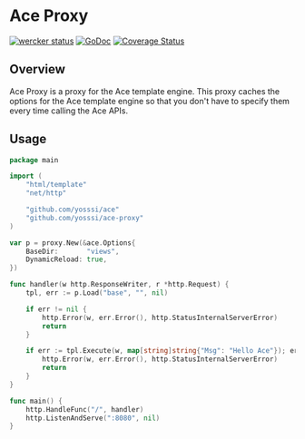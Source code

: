 # Ace Proxy

[![wercker status](https://app.wercker.com/status/013ef8bb0794bdc457c3f3f766677bff/m "wercker status")](https://app.wercker.com/project/bykey/013ef8bb0794bdc457c3f3f766677bff)
[![GoDoc](https://godoc.org/github.com/yosssi/ace-proxy?status.svg)](https://godoc.org/github.com/yosssi/ace-proxy)
[![Coverage Status](https://img.shields.io/coveralls/yosssi/ace-proxy.svg)](https://coveralls.io/r/yosssi/ace-proxy?branch=master)

## Overview

Ace Proxy is a proxy for the Ace template engine. This proxy caches the options for the Ace template engine so that you don't have to specify them every time calling the Ace APIs.

## Usage

```go
package main

import (
	"html/template"
	"net/http"

	"github.com/yosssi/ace"
	"github.com/yosssi/ace-proxy"
)

var p = proxy.New(&ace.Options{
	BaseDir:       "views",
	DynamicReload: true,
})

func handler(w http.ResponseWriter, r *http.Request) {
	tpl, err := p.Load("base", "", nil)

	if err != nil {
		http.Error(w, err.Error(), http.StatusInternalServerError)
		return
	}

	if err := tpl.Execute(w, map[string]string{"Msg": "Hello Ace"}); err != nil {
		http.Error(w, err.Error(), http.StatusInternalServerError)
		return
	}
}

func main() {
	http.HandleFunc("/", handler)
	http.ListenAndServe(":8080", nil)
}
```
